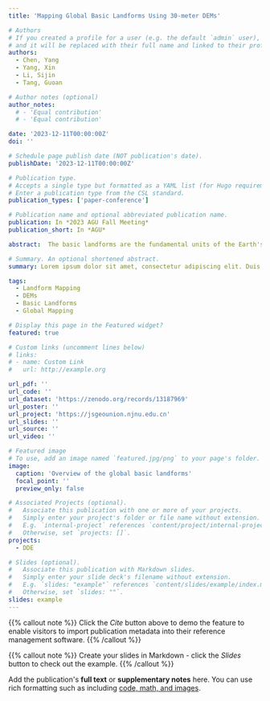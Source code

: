 ```yaml
---
title: 'Mapping Global Basic Landforms Using 30-meter DEMs'

# Authors
# If you created a profile for a user (e.g. the default `admin` user), write the username (folder name) here
# and it will be replaced with their full name and linked to their profile.
authors:
  - Chen, Yang 
  - Yang, Xin
  - Li, Sijin
  - Tang, Guoan

# Author notes (optional)
author_notes:
  # - 'Equal contribution'
  # - 'Equal contribution'

date: '2023-12-11T00:00:00Z'
doi: ''

# Schedule page publish date (NOT publication's date).
publishDate: '2023-12-11T00:00:00Z'

# Publication type.
# Accepts a single type but formatted as a YAML list (for Hugo requirements).
# Enter a publication type from the CSL standard.
publication_types: ['paper-conference']

# Publication name and optional abbreviated publication name.
publication: In *2023 AGU Fall Meeting*
publication_short: In *AGU*

abstract:  The basic landforms are the fundamental units of the Earth's surface, and their mapping is essential for understanding the Earth's surface processes and landform evolution. However, the global mapping of basic landforms is still a challenge due to the lack of high-resolution DEMs. In this study, we proposed a new method to map global basic landforms using 30-meter DEMs. The method consists of three steps, (1) extracting the basic landforms from the DEMs, (2) classifying the basic landforms into different types, and (3) mapping the global basic landforms. The results show that the proposed method can effectively map the global basic landforms with high accuracy. The mapped basic landforms can be used for various applications, such as landform classification, landform evolution, and landform change detection.

# Summary. An optional shortened abstract.
summary: Lorem ipsum dolor sit amet, consectetur adipiscing elit. Duis posuere tellus ac convallis placerat. Proin tincidunt magna sed ex sollicitudin condimentum.

tags:
  - Landform Mapping
  - DEMs
  - Basic Landforms
  - Global Mapping

# Display this page in the Featured widget?
featured: true

# Custom links (uncomment lines below)
# links:
# - name: Custom Link
#   url: http://example.org

url_pdf: ''
url_code: ''
url_dataset: 'https://zenodo.org/records/13187969'
url_poster: ''
url_project: 'https://jsgeounion.njnu.edu.cn'
url_slides: ''
url_source: ''
url_video: ''

# Featured image
# To use, add an image named `featured.jpg/png` to your page's folder.
image:
  caption: 'Overview of the global basic landforms'
  focal_point: ''
  preview_only: false

# Associated Projects (optional).
#   Associate this publication with one or more of your projects.
#   Simply enter your project's folder or file name without extension.
#   E.g. `internal-project` references `content/project/internal-project/index.md`.
#   Otherwise, set `projects: []`.
projects:
  - DDE

# Slides (optional).
#   Associate this publication with Markdown slides.
#   Simply enter your slide deck's filename without extension.
#   E.g. `slides: "example"` references `content/slides/example/index.md`.
#   Otherwise, set `slides: ""`.
slides: example
---
```


{{% callout note %}}
Click the _Cite_ button above to demo the feature to enable visitors to import publication metadata into their reference management software.
{{% /callout %}}

{{% callout note %}}
Create your slides in Markdown - click the _Slides_ button to check out the example.
{{% /callout %}}

Add the publication's **full text** or **supplementary notes** here. You can use rich formatting such as including [code, math, and images](https://docs.hugoblox.com/content/writing-markdown-latex/).
